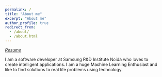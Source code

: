 ```yaml
---
permalink: /
title: "About me"
excerpt: "About me"
author_profile: true
redirect_from: 
  - /about/
  - /about.html
---
```

[*Resume*](https://piyushsoni27.github.io/files/Piyush's%20Resume.pdf)

I am a software developer at Samsung R&D Institute Noida who loves to create intelligent applications. I am a huge Machine Learning Enthusiast and like to find solutions to real life problems using technology.
